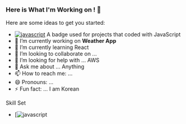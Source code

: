 ### Here is What I'm Working on ! 👋

Here are some ideas to get you started:

- [![javascript](./src/javascript.svg)](https://aleen42.github.io/badges/src/javascript.svg) A badge used for projects that coded with JavaScript
- 🔭 I’m currently working on **Weather App**
- 🌱 I’m currently learning React
- 👯 I’m looking to collaborate on ...
- 🤔 I’m looking for help with ... AWS
- 💬 Ask me about ... Anything
- 📫 How to reach me: ...
- 😄 Pronouns: ...
- ⚡ Fun fact: ... I am Korean

Skill Set
- [![javascript](https://github.com/DaeguDude/badges/blob/master/src/javascript.svg)

